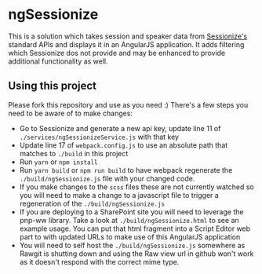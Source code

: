 # ngSessionize

This is a solution which takes session and speaker data from [Sessionize's](https://sessionize.com/) standard APIs and displays it in an AngularJS application. It adds filtering which Sessionize dos not provide and may be enhanced to provide additional functionality as well.

## Using this project
Please fork this repository and use as you need :)
There's a few steps you need to be aware of to make changes:
* Go to Sessionize and generate a new api key, update line 11 of `./services/ngSessionizeService.js` with that key
* Update line 17 of `webpack.config.js` to use an absolute path that matches to `./build` in this project
* Run `yarn` or `npm install`
* Run `yarn build` or `npm run build` to have webpack regenerate the `./build/ngSessionize.js` file with your changed code.
* If you make changes to the `scss` files these are not currently watched so you will need to make a change to a javascript file to trigger a regeneration of the `./build/ngSessionize.js`
* If you are deploying to a SharePoint site you will need to leverage the pnp-ww library. Take a look at `./build/ngSessionize.html` to see an example usage. You can put that html fragment into a Script Editor web part to with updated URLs to make use of this AngularJS application
* You will need to self host the `./build/ngSessionize.js` somewhere as Rawgit is shutting down and using the Raw view url in github won't work as it doesn't respond with the correct mime type.

